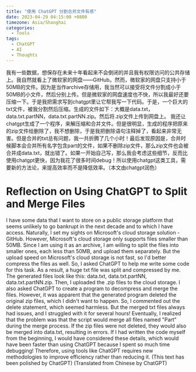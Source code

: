 ```yaml
---
title: "使用 ChatGPT 分割合并文件有感"
date: 2023-04-29 04:15:00 +0800
timezone: Asia/Shanghai
categories:
  - Tools
tags:
  - ChatGPT
  - AI
  - Thoughts
---
```


我有一些数据，想保存在未来十年看起来不会倒闭的并且我有权限访问的公共存储上。我自然就看上了微软家的网盘——GitHub。然而，微软家的网盘只支持小于50MB的文件。因为是当作archive存储用，我当然可以接受将文件分割成小于50MB的小文件，然后分别上传。但是微软家的网盘速度也不快，所以我最好还要压缩一下。于是我把需求写到chatgpt里让它帮我写一下代码。于是，一个巨大的txt文件，被我分割然后压缩。生成的文件如下：大概是data.txt，data.txt.partNN，data.txt.partNN.zip。然后将.zip文件上传到网盘上。
我还让chatgpt生成了一个程序，来解压缩和合并文件。但是很明显，生成的程序把原来的zip文件给删除了，我不想删除，于是我把删除语句注释掉了，看起来非常无害。但是合并的txt总有问题，我一共折腾了几个小时！最后发现原因是，合并时候脚本会合并所有名字包含part的文件，如果不删除zip文件，那么zip文件也会被合并成data.txt，就出错了。如果一开始自己写，那么我会考虑这些细节，反而比使用chatgpt更快，因为我花了很多时间debug！所以使用chatgpt这类工具，需要新的方法论，来提高效率而不是降低效率。（本文由chatgpt润色）
# Reflection on Using ChatGPT to Split and Merge Files
I have some data that I want to store on a public storage platform that seems unlikely to go bankrupt in the next decade and to which I have access. Naturally, I set my sights on Microsoft's cloud storage solution - GitHub. However, Microsoft's cloud storage only supports files smaller than 50MB. Since I am using it as an archive, I am willing to split the files into smaller ones, each less than 50MB, and upload them separately. But the upload speed on Microsoft's cloud storage is not fast, so I'd better compress the files as well. So, I asked ChatGPT to help me write some code for this task. As a result, a huge txt file was split and compressed by me. The generated files look like this: data.txt, data.txt.partNN, data.txt.partNN.zip. Then, I uploaded the .zip files to the cloud storage.
I also asked ChatGPT to create a program to decompress and merge the files. However, it was apparent that the generated program deleted the original zip files, which I didn't want to happen. So, I commented out the delete statement, which seemed harmless. But the merged txt files always had issues, and I struggled with it for several hours! Eventually, I realized that the problem was that the script would merge all files named "Part" during the merge process. If the zip files were not deleted, they would also be merged into data.txt, resulting in errors. If I had written the code myself from the beginning, I would have considered these details, which would have been faster than using ChatGPT because I spent so much time debugging! Therefore, using tools like ChatGPT requires new methodologies to improve efficiency rather than reducing it. (This text has been polished by ChatGPT)
(Translated from Chinese by ChatGPT)

